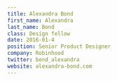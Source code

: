 ```yaml
---
title: Alexandra Bond
first_name: Alexandra
last_name: Bond
class: Design fellow
date: 2016-01-4
position: Senior Product Designer
company: Robinhood
twitter: bond_alexandra
website: alexandra-bond.com
---
```

